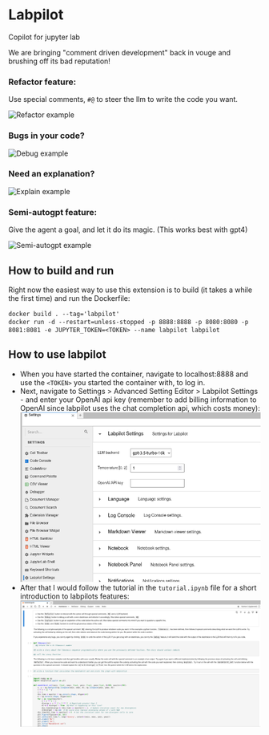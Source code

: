 # Labpilot
Copilot for jupyter lab

We are bringing "comment driven development" back in vouge and brushing off its bad reputation!

### Refactor feature:
Use special comments, `#@` to steer the llm to write the code you want.

![Refactor example](docs/refactor.gif)

### Bugs in your code?

![Debug example](docs/debug.gif)

### Need an explanation?

![Explain example](docs/explain.gif)

### Semi-autogpt feature:
Give the agent a goal, and let it do its magic. (This works best with gpt4)

![Semi-autogpt example](docs/semi-autogpt.gif)

## How to build and run
Right now the easiest way to use this extension is to build (it takes a while the first time) and run the Dockerfile:

    docker build . --tag='labpilot'
    docker run -d --restart=unless-stopped -p 8888:8888 -p 8080:8080 -p 8081:8081 -e JUPYTER_TOKEN=<TOKEN> --name labpilot labpilot


## How to use labpilot
- When you have started the container, navigate to localhost:8888 and use the `<TOKEN>` you started the container with, to log in.
- Next, navigate to Settings > Advanced Setting Editor > Labpilot Settings - and enter your OpenAI api key (remember to add billing information to OpenAI since labpilot uses the chat completion api, which costs money): 
![Settings](docs/settings.png)
- After that I would follow the tutorial in the `tutorial.ipynb` file for a short introduction to labpilots features: ![Tutorial](docs/tutorial.png)